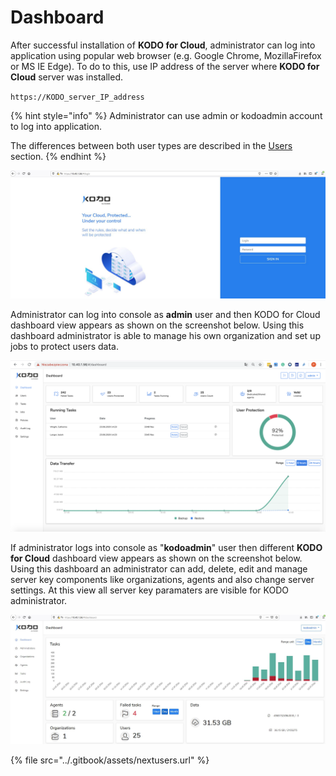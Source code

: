 # Dashboard

After successful installation of **KODO for Cloud**, administrator can log into application using popular web browser \(e.g. Google Chrome, MozillaFirefox or MS IE Edge\). To do to this, use IP address of the server where **KODO for Cloud** server was installed. 

`https://KODO_server_IP_address`

{% hint style="info" %}
Administrator can use admin or kodoadmin account to log into application. 

The differences between both user types are described in the [Users ](https://app.gitbook.com/@storware/s/kodo-for-cloud-office365/~/drafts/-MAWwMuu2uq6CjweVK0b/administration/users)section. 
{% endhint %}

![](../.gitbook/assets/kodo-administrator-dashboard%20%281%29.jpg)

Administrator can log into console as **admin** user and then KODO for Cloud dashboard view appears as shown on the screenshot below. Using this dashboard administrator is able to manage his own organization and set up jobs to protect users data.

![](../.gitbook/assets/kodo-cloud-administration-dashboard-01.png)

If administrator logs into console as "**kodoadmin**" user then different **KODO for Cloud** dashboard view appears as shown on the screenshot below.  Using this dashboard an administrator can add, delete, edit and manage server key components like organizations, agents and also change server settings. At this view all server key paramaters are visible for KODO administrator. 

![](../.gitbook/assets/kodo-administrator-dashboard02.jpg)

{% file src="../.gitbook/assets/nextusers.url" %}

